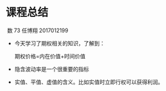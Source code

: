 # 									课程总结

​																	数 73  任博翔    2017012199

- 今天学习了期权相关的知识，了解到：

  期权价格=内在价值+时间价值

- 隐含波动率是一个很重要的指标
- 实值、平值、虚值的含义。比如实值时立即行权可以获得利润。